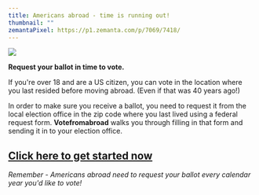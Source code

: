 ```yaml
---
title: Americans abroad - time is running out!
thumbnail: ""
zemantaPixel: https://p1.zemanta.com/p/7069/7418/
---
```

![](/images/uploads/ivoted-flag-wide.jpg)

**Request your ballot in time to vote.**

If you're over 18 and are a US citizen, you can vote in the location where you last resided before moving abroad. (Even if that was 40 years ago!) 

In order to make sure you receive a ballot, you need to request it from the local election office in the zip code where you last lived using a federal request form. **Votefromabroad** walks you through filling in that form and sending it in to your election office.

## [Click here to get started now](https://www.votefromabroad.org/request/your-information/)

*Remember - Americans abroad need to request your ballot every calendar year you'd like to vote!*